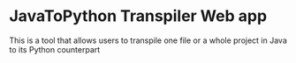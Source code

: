 # JavaToPython Transpiler Web app
This is a tool that allows users to transpile one file or a whole project in Java to its Python counterpart
